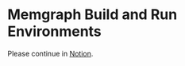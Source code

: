 # Memgraph Build and Run Environments

Please continue in
[Notion](https://www.notion.so/memgraph/Tools-05e0baafb78a49b386e0063b4833d23d).
